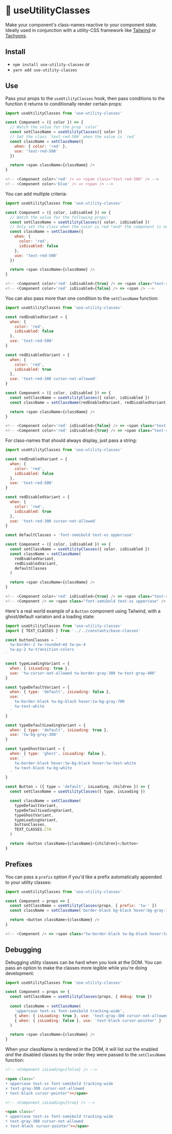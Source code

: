 # 🧱 useUtilityClasses 

Make your component's class-names reactive to your component state. Ideally used in conjunction with a utility-CSS framework like [Tailwind](https://tailwindcss.com/) or [Tachyons](https://tachyons.io/).

## Install

- `npm install use-utility-classes` or
- `yarn add use-utility-classes`

## Use

Pass your props to the `useUtilityClasses` hook, then pass conditions to the function it returns to conditionally render certain props:

```javascript
import useUtilityClasses from 'use-utility-classes'

const Component = ({ color }) => {
  // Watch the value for the prop `color`
  const setClassName = useUtilityClasses({ color })
  // Set the class `text-red-500` when the value is `red`
  const className = setClassName({
    when: { color: 'red' },
    use: 'text-red-500'
  })

  return <span className={className} />
}

<!-- <Component color='red' /> => <span class="text-red-500" /> -->
<!-- <Component color='blue' /> => <span /> -->


```

You can add multiple criteria:

```javascript
import useUtilityClasses from 'use-utility-classes'

const Component = ({ color, isDisabled }) => {
  // Watch the value for the following props:
  const setClassName = useUtilityClasses({ color, isDisabled })
  // Only set the class when the color is red *and* the component is not disabled
  const className = setClassName({
    when: {
      color: 'red',
      isDisabled: false
    },
    use: 'text-red-500'
  })

  return <span className={className} />
}

<!-- <Component color='red' isDisabled={true} /> => <span class="text-red-500" /> -->
<!-- <Component color='red' isDisabled={false} /> => <span /> -->

```

You can also pass more than one condition to the `setClassName` function:

```javascript
import useUtilityClasses from 'use-utility-classes'

const redEnabledVariant = {
  when: {
    color: 'red',
    isDisabled: false
  },
  use: 'text-red-500'
}

const redDisabledVariant = {
  when: {
    color: 'red',
    isDisabled: true
  },
  use: 'text-red-300 cursor-not-allowed'
}

const Component = ({ color, isDisabled }) => {
  const setClassName = useUtilityClasses({ color, isDisabled })
  const className = setClassName(redEnabledVariant, redDisabledVariant)

  return <span className={className} />
}

<!-- <Component color='red' isDisabled={false} /> => <span class="text-red-500" /> -->
<!-- <Component color='red' isDisabled={true} /> => <span class="text-red-300 cursor-not-allowed" /> -->

```

For class-names that should always display, just pass a string:

```javascript
import useUtilityClasses from 'use-utility-classes'

const redEnabledVariant = {
  when: {
    color: 'red',
    isDisabled: false
  },
  use: 'text-red-500'
}

const redDisabledVariant = {
  when: {
    color: 'red',
    isDisabled: true
  },
  use: 'text-red-300 cursor-not-allowed'
}

const defaultClasses = 'font-semibold text-xs uppercase'

const Component = ({ color, isDisabled }) => {
  const setClassName = useUtilityClasses({ color, isDisabled })
  const className = setClassName(
    redEnabledVariant,
    redDisabledVariant,
    defaultClasses
  )

  return <span className={className} />
}

<!-- <Component color='red' isDisabled={true} /> => <span class="text-red-300 cursor-not-allowed font-semibold text-xs uppercase" /> -->
<!-- <Component /> => <span class="font-semibold text-xs uppercase" /> -->

```

Here's a real world example of a `Button` component using Tailwind, with a ghost/default variaton and a loading state:

```javascript
import useUtilityClasses from 'use-utility-classes'
import { TEXT_CLASSES } from '../../constants/base-classes'

const buttonClasses = `
  tw-border-2 tw-rounded-md tw-px-4
  tw-py-2 tw-transition-colors
`

const typeLoadingVariant = {
  when: { isLoading: true },
  use: 'tw-cursor-not-allowed tw-border-gray-300 tw-text-gray-400'
}

const typeDefaultVariant = {
  when: { type: 'default', isLoading: false },
  use: `
    tw-border-black tw-bg-black hover:tw-bg-gray-700
    tw-text-white
  `
}

const typeDefaultLoadingVariant = {
  when: { type: 'default', isLoading: true },
  use: 'tw-bg-gray-300'
}

const typeGhostVariant = {
  when: { type: 'ghost', isLoading: false },
  use: `
    tw-border-black hover:tw-bg-black hover:tw-text-white
    tw-text-black tw-bg-white
  `
}

const Button = ({ type = 'default', isLoading, children }) => {
  const setClassName = useUtilityClasses({ type, isLoading })

  const className = setClassName(
    typeDefaultVariant,
    typeDefaultLoadingVariant,
    typeGhostVariant,
    typeLoadingVariant,
    buttonClasses,
    TEXT_CLASSES.CTA
  )

  return <button className={className}>{children}</button>
}
```

## Prefixes

You can pass a `prefix` option if you'd like a prefix automatically appended to your utility classes:

```javascript
import useUtilityClasses from 'use-utility-classes'

const Component = props => {
  const setClassName = useUtilityClasses(props, { prefix: 'tw-' })
  const className = setClassName('border-black bg-black hover:bg-gray-700 text-white')

  return <button className={className} />
}

<!-- <Component /> => <span class="tw-border-black tw-bg-black hover:tw-bg-gray-700 tw-text-white" /> -->
```

## Debugging

Debugging utility classes can be hard when you look at the DOM. You can pass an option to make the classes more legible while you're doing development:

```javascript
import useUtilityClasses from 'use-utility-classes'

const Component = props => {
  const setClassName = useUtilityClasses(props, { debug: true })
  
  const className = setClassName(
    'uppercase text-xs font-semibold tracking-wide',
    { when: { isLoading: true }, use: 'text-gray-300 cursor-not-allowed' },
    { when: { isLoading: false }, use: 'text-black cursor-pointer' }
  )

  return <span className={className} />
}
```

When your className is rendered in the DOM, it will list out the enabled *and* the disabled classes by the order they were passed to the `setClassName` function:

```html
<!-- <Component isLoading={false} /> -->

<span class="
• uppercase text-xs font-semibold tracking-wide
×⠀text-gray-300⠀cursor-not-allowed
• text-black cursor-pointer"></span>

<!-- <Component isLoading={true} /> -->

<span class="
• uppercase text-xs font-semibold tracking-wide
• text-gray-300 cursor-not-allowed
×⠀text-black⠀cursor-pointer"></span>
```
